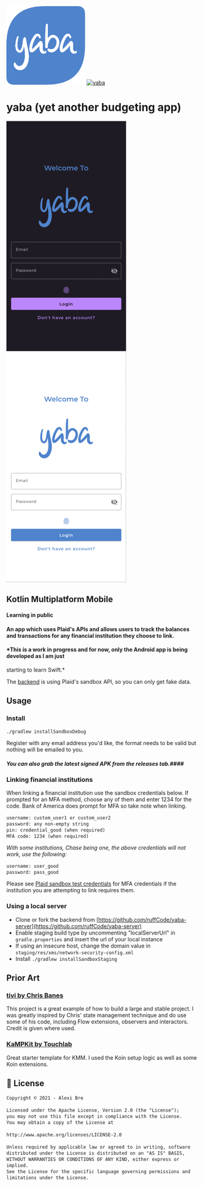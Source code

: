![yaba logo](./assets/yaba.png)
[![yaba](https://img.shields.io/badge/MAD-Score-green)](https://madscorecard.withgoogle.com/scorecards/117769992/)

# yaba (yet another budgeting app)

![yaba logo](./assets/dark.gif) ![yaba logo](./assets/light.gif)

## Kotlin Multiplatform Mobile

#### Learning in public

#### An app which uses Plaid's APIs and allows users to track the balances and transactions for any financial institution they choose to link.

#### *This is a work in progress and for now, only the Android app is being developed as I am just
starting to learn Swift.*

The [backend](https://github.com/ruffCode/yaba-server) is using Plaid's sandbox API, so you can only
get fake data.

## Usage

### Install

````shell script
./gradlew installSandboxDebug
````

Register with any email address you'd like, the format needs to be valid but nothing will be emailed
to you.

#### *You can also grab the latest signed APK from the releases tab.*####

### Linking financial institutions

When linking a financial institution use the sandbox credentials below. If prompted for an MFA
method, choose any of them and enter 1234 for the code. Bank of America does prompt for MFA so take
note when linking.

```
username: custom_user1 or custom_user2
password: any non-empty string
pin: credential_good (when required)
MFA code: 1234 (when required)
```

*With some institutions, Chase being one, the above credentials will not work, use the following:*

```
username: user_good
password: pass_good
```

Please see [Plaid sandbox test credentials](https://plaid.com/docs/sandbox/test-credentials/) for
MFA credentials if the institution you are attempting to link requires them.

### Using a local server

* Clone or fork the backend
  from [https://github.com/ruffCode/yaba-server](https://github.com/ruffCode/yaba-server)
* Enable staging build type by uncommenting "localServerUrl" in `gradle.properties` and insert the
  url of your local instance
* If using an insecure host, change the domain value
  in `staging/res/xms/network-security-config.xml`
* Install ```./gradlew installSandboxStaging ```

## Prior Art

### [tivi by Chris Banes](https://github.com/chisbanes/tivi)

This project is a great example of how to build a large and stable project. I was greatly inspired
by Chris' state management technique and do use some of his code, including Flow extensions,
observers and interactors. Credit is given where used.

### [KaMPKit by Touchlab](https://github.com/touchlab/KaMPKit)

Great starter template for KMM. I used the Koin setup logic as well as some Koin extensions.

## 📝 License

```
Copyright © 2021 - Alexi Bre

Licensed under the Apache License, Version 2.0 (the "License");
you may not use this file except in compliance with the License.
You may obtain a copy of the License at

http://www.apache.org/licenses/LICENSE-2.0

Unless required by applicable law or agreed to in writing, software
distributed under the License is distributed on an "AS IS" BASIS,
WITHOUT WARRANTIES OR CONDITIONS OF ANY KIND, either express or implied.
See the License for the specific language governing permissions and
limitations under the License.
```
